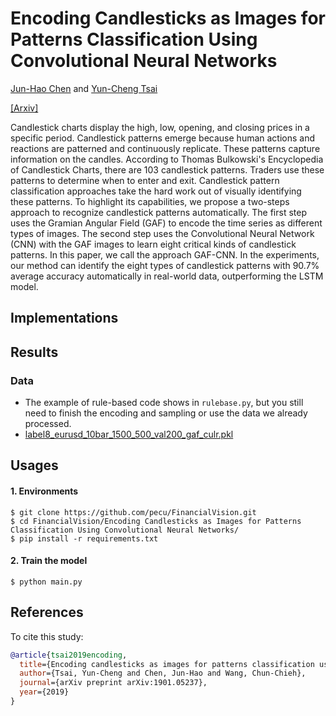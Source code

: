 # Encoding Candlesticks as Images for Patterns Classification Using Convolutional Neural Networks

[Jun-Hao Chen](o1r2g3a4n5i6z7e8@gmail.com) and [Yun-Cheng Tsai](pecu610@gmail.com)
    
[[Arxiv]](https://arxiv.org/abs/1901.05237)

Candlestick charts display the high, low, opening, and closing prices in a specific period. Candlestick patterns emerge because human actions and reactions are patterned and continuously replicate. These patterns capture information on the candles. According to Thomas Bulkowski's Encyclopedia of Candlestick Charts, there are 103 candlestick patterns. Traders use these patterns to determine when to enter and exit. Candlestick pattern classification approaches take the hard work out of visually identifying these patterns. To highlight its capabilities, we propose a two-steps approach to recognize candlestick patterns automatically. The first step uses the Gramian Angular Field (GAF) to encode the time series as different types of images. The second step uses the Convolutional Neural Network (CNN) with the GAF images to learn eight critical kinds of candlestick patterns. In this paper, we call the approach GAF-CNN. In the experiments, our method can identify the eight types of candlestick patterns with 90.7% average accuracy automatically in real-world data, outperforming the LSTM model.


## Implementations


## Results


### Data
  - The example of rule-based code shows in `rulebase.py`, but you still need to finish the encoding and sampling or use the data we already processed.
  - [label8_eurusd_10bar_1500_500_val200_gaf_culr.pkl](https://drive.google.com/open?id=1cCym8Re1aPDep29_cj9kUavCrYzpGV-U)

## Usages
#### 1. Environments    
    $ git clone https://github.com/pecu/FinancialVision.git
    $ cd FinancialVision/Encoding Candlesticks as Images for Patterns Classification Using Convolutional Neural Networks/
    $ pip install -r requirements.txt 
#### 2. Train the model
    $ python main.py


## References

To cite this study:
```BibTeX
@article{tsai2019encoding,
  title={Encoding candlesticks as images for patterns classification using convolutional neural networks},
  author={Tsai, Yun-Cheng and Chen, Jun-Hao and Wang, Chun-Chieh},
  journal={arXiv preprint arXiv:1901.05237},
  year={2019}
}
```
